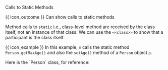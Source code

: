 <span id="title">Calls to Static Methods</span>

<span id="prereqs"></span>

<span id="outcomes">{{ icon_outcome }} Can show calls to static methods</span>

<div id="body">

Method calls to `static` i.e., class-level method are received by the class itself, not an instance of that class. We can use the `<<class>>` to show that a participant is the class itself. 

<box>

{{ icon_example }} In this example, `m` calls the static method `Person.getMaxAge()` and also the `setAge()` method of a `Person` object `p`.
 
<puml src="images/staticMethodCall.puml" />
<p/>
Here is the `Person` class, for reference:<br>
<puml src="images/personClass.puml" />
</box>

</div>

<div id="extras">
</div>
